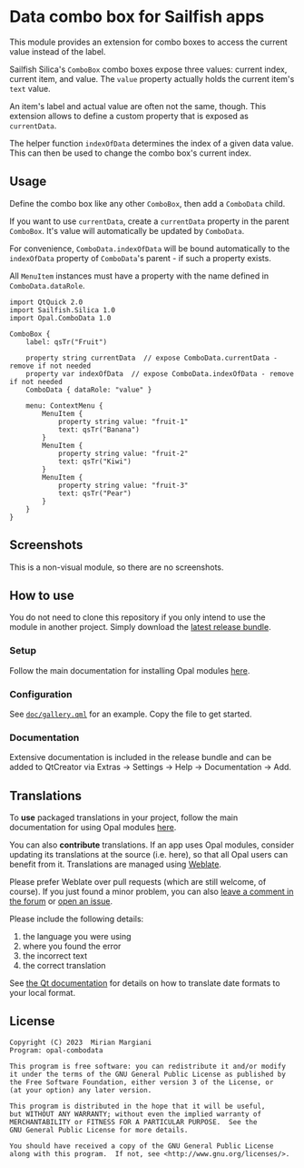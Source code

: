 <!--
SPDX-FileCopyrightText: 2023 Mirian Margiani
SPDX-License-Identifier: GFDL-1.3-or-later
-->

# Data combo box for Sailfish apps

This module provides an extension for combo boxes to access the current value
instead of the label.

Sailfish Silica's `ComboBox` combo boxes expose three values: current index,
current item, and value. The `value` property actually holds the current
item's `text` value.

An item's label and actual value are often not the same, though. This extension
allows to define a custom property that is exposed as `currentData`.

The helper function `indexOfData` determines the index of a given data
value. This can then be used to change the combo box's current index.

## Usage

Define the combo box like any other `ComboBox`, then add a `ComboData` child.

If you want to use `currentData`, create a `currentData` property in the parent
`ComboBox`. It's value will automatically be updated by `ComboData`.

For convenience, `ComboData.indexOfData` will be bound automatically to the
`indexOfData` property of `ComboData`'s parent - if such a property exists.

All `MenuItem` instances must have a property with the name defined in
`ComboData.dataRole`.

```{qml}
import QtQuick 2.0
import Sailfish.Silica 1.0
import Opal.ComboData 1.0

ComboBox {
    label: qsTr("Fruit")

    property string currentData  // expose ComboData.currentData - remove if not needed
    property var indexOfData  // expose ComboData.indexOfData - remove if not needed
    ComboData { dataRole: "value" }

    menu: ContextMenu {
        MenuItem {
            property string value: "fruit-1"
            text: qsTr("Banana")
        }
        MenuItem {
            property string value: "fruit-2"
            text: qsTr("Kiwi")
        }
        MenuItem {
            property string value: "fruit-3"
            text: qsTr("Pear")
        }
    }
}
```

## Screenshots

This is a non-visual module, so there are no screenshots.

## How to use

You do not need to clone this repository if you only intend to use the module in
another project. Simply download the
[latest release bundle](https://github.com/Pretty-SFOS/opal-combodata/releases/latest).

### Setup

Follow the main documentation for installing Opal modules
[here](https://github.com/Pretty-SFOS/opal/blob/main/README.md#using-opal).

### Configuration

See [`doc/gallery.qml`](doc/gallery.qml) for an example. Copy the file to get
started.

### Documentation

Extensive documentation is included in the release bundle and can be added to
QtCreator via Extras → Settings → Help → Documentation → Add.

## Translations

To **use** packaged translations in your project, follow the main documentation for
using Opal modules [here](https://github.com/Pretty-SFOS/opal#using-opal).

You can also **contribute** translations. If an app uses Opal modules, consider
updating its translations at the source (i.e. here), so that all Opal users can
benefit from it. Translations are managed using
[Weblate](https://hosted.weblate.org/projects/opal).

Please prefer Weblate over pull requests (which are still welcome, of course).
If you just found a minor problem, you can also
[leave a comment in the forum](https://forum.sailfishos.org/t/opal-qml-components-for-app-development/15801)
or [open an issue](https://github.com/Pretty-SFOS/opal/issues/new).

Please include the following details:

1. the language you were using
2. where you found the error
3. the incorrect text
4. the correct translation

See [the Qt documentation](https://doc.qt.io/qt-5/qml-qtqml-date.html#details) for
details on how to translate date formats to your local format.

## License

    Copyright (C) 2023  Mirian Margiani
    Program: opal-combodata

    This program is free software: you can redistribute it and/or modify
    it under the terms of the GNU General Public License as published by
    the Free Software Foundation, either version 3 of the License, or
    (at your option) any later version.

    This program is distributed in the hope that it will be useful,
    but WITHOUT ANY WARRANTY; without even the implied warranty of
    MERCHANTABILITY or FITNESS FOR A PARTICULAR PURPOSE.  See the
    GNU General Public License for more details.

    You should have received a copy of the GNU General Public License
    along with this program.  If not, see <http://www.gnu.org/licenses/>.
